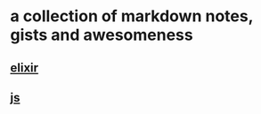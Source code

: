 # a collection of markdown notes, gists and awesomeness

## [elixir](elixir/README.md)
## [js](js/README.md)
